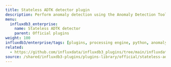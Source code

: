 ```yaml
---
title: Stateless ADTK detector plugin
description: Perform anomaly detection using the Anomaly Detection Toolkit (ADTK) without maintaining state.
menu:
  influxdb3_enterprise:
    name: Stateless ADTK detector
    parent: Official plugins
weight: 100
influxdb3/enterprise/tags: [plugins, processing engine, python, anomaly-detection, adtk, stateless]
related:
  - https://github.com/influxdata/influxdb3_plugins/tree/main/influxdata/stateless_adtk_detector, Stateless ADTK detector plugin on GitHub
source: /shared/influxdb3-plugins/plugins-library/official/stateless-adtk-detector.md
---
```


<!-- //SOURCE - content/shared/influxdb3-plugins/plugins-library/official/stateless-adtk-detector.md -->